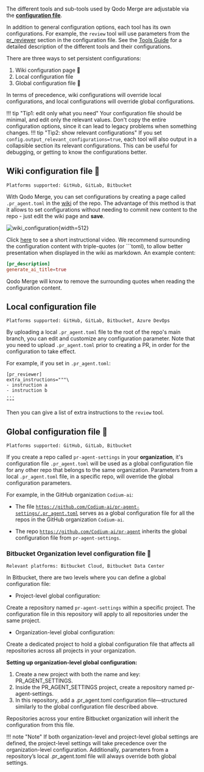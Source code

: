 The different tools and sub-tools used by Qodo Merge are adjustable via the **[configuration file](https://github.com/Codium-ai/pr-agent/blob/main/pr_agent/settings/configuration.toml)**.

In addition to general configuration options, each tool has its own configurations. For example, the `review` tool will use parameters from the [pr_reviewer](https://github.com/Codium-ai/pr-agent/blob/main/pr_agent/settings/configuration.toml#L16) section in the configuration file.
See the [Tools Guide](https://qodo-merge-docs.qodo.ai/tools/) for a detailed description of the different tools and their configurations.

There are three ways to set persistent configurations:

1. Wiki configuration page 💎
2. Local configuration file
3. Global configuration file 💎

In terms of precedence, wiki configurations will override local configurations, and local configurations will override global configurations.

!!! tip "Tip1: edit only what you need"
    Your configuration file should be minimal, and edit only the relevant values. Don't copy the entire configuration options, since it can lead to legacy problems when something changes.
!!! tip "Tip2: show relevant configurations"
    If you set `config.output_relevant_configurations=true`, each tool will also output in a collapsible section its relevant configurations. This can be useful for debugging, or getting to know the configurations better.

## Wiki configuration file 💎

`Platforms supported: GitHub, GitLab, Bitbucket`

With Qodo Merge, you can set configurations by creating a page called `.pr_agent.toml` in the [wiki](https://github.com/Codium-ai/pr-agent/wiki/pr_agent.toml) of the repo.
The advantage of this method is that it allows to set configurations without needing to commit new content to the repo - just edit the wiki page and **save**.


![wiki_configuration](https://codium.ai/images/pr_agent/wiki_configuration.png){width=512}

Click [here](https://codium.ai/images/pr_agent/wiki_configuration_pr_agent.mp4) to see a short instructional video. We recommend surrounding the configuration content with triple-quotes (or \`\`\`toml), to allow better presentation when displayed in the wiki as markdown.
An example content:

```toml
[pr_description]
generate_ai_title=true
```

Qodo Merge will know to remove the surrounding quotes when reading the configuration content.

## Local configuration file

`Platforms supported: GitHub, GitLab, Bitbucket, Azure DevOps`


By uploading a local `.pr_agent.toml` file to the root of the repo's main branch, you can edit and customize any configuration parameter. Note that you need to upload `.pr_agent.toml` prior to creating a PR, in order for the configuration to take effect.

For example, if you set in `.pr_agent.toml`:

```
[pr_reviewer]
extra_instructions="""\
- instruction a
- instruction b
...
"""
```

Then you can give a list of extra instructions to the `review` tool.


## Global configuration file 💎

`Platforms supported: GitHub, GitLab, Bitbucket`

If you create a repo called `pr-agent-settings` in your **organization**, it's configuration file `.pr_agent.toml` will be used as a global configuration file for any other repo that belongs to the same organization.
Parameters from a local `.pr_agent.toml` file, in a specific repo, will override the global configuration parameters.

For example, in the GitHub organization `Codium-ai`:

- The file [`https://github.com/Codium-ai/pr-agent-settings/.pr_agent.toml`](https://github.com/Codium-ai/pr-agent-settings/blob/main/.pr_agent.toml)  serves as a global configuration file for all the repos in the GitHub organization `Codium-ai`.

- The repo [`https://github.com/Codium-ai/pr-agent`](https://github.com/Codium-ai/pr-agent/blob/main/.pr_agent.toml) inherits the global configuration file from `pr-agent-settings`.

### Bitbucket Organization level configuration file 💎
`Relevant platforms: Bitbucket Cloud, Bitbucket Data Center`

In Bitbucket, there are two levels where you can define a global configuration file:

* Project-level global configuration:

Create a repository named `pr-agent-settings` within a specific project. The configuration file in this repository will apply to all repositories under the same project.

* Organization-level global configuration:

Create a dedicated project to hold a global configuration file that affects all repositories across all projects in your organization.

**Setting up organization-level global configuration:**

1.	Create a new project with both the name and key: PR_AGENT_SETTINGS.
2.	Inside the PR_AGENT_SETTINGS project, create a repository named pr-agent-settings.
3.	In this repository, add a .pr_agent.toml configuration file—structured similarly to the global configuration file described above.

Repositories across your entire Bitbucket organization will inherit the configuration from this file.

!!! note "Note"
If both organization-level and project-level global settings are defined, the project-level settings will take precedence over the organization-level configuration. Additionally, parameters from a repository’s local .pr_agent.toml file will always override both global settings.
